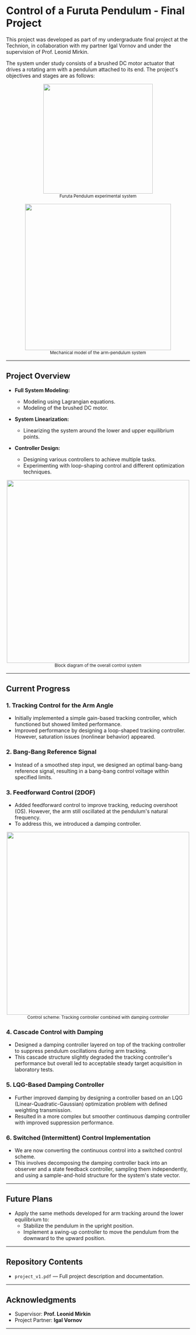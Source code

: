 # Control of a Furuta Pendulum - Final Project

This project was developed as part of my undergraduate final project at the Technion, in collaboration with my partner Igal Vornov and under the supervision of Prof. Leonid Mirkin.

The system under study consists of a brushed DC motor actuator that drives a rotating arm with a pendulum attached to its end. The project's objectives and stages are as follows:

<p align="center">
  <img src="Pictures/System_Pic.png" width="300">
  <br><sub>Furuta Pendulum experimental system</sub>
</p>

<p align="center">
  <img src="Pictures/Mechanical_System.png" width="400">
  <br><sub>Mechanical model of the arm-pendulum system</sub>
</p>

---

## Project Overview

- **Full System Modeling:** 
  - Modeling using Lagrangian equations.
  - Modeling of the brushed DC motor.
  
- **System Linearization:**
  - Linearizing the system around the lower and upper equilibrium points.

- **Controller Design:**
  - Designing various controllers to achieve multiple tasks.
  - Experimenting with loop-shaping control and different optimization techniques.

<p align="center">
  <img src="Pictures/BlockDiagram.JPG" width="500">
  <br><sub>Block diagram of the overall control system</sub>
</p>

---

## Current Progress

### 1. Tracking Control for the Arm Angle
- Initially implemented a simple gain-based tracking controller, which functioned but showed limited performance.
- Improved performance by designing a loop-shaped tracking controller. However, saturation issues (nonlinear behavior) appeared.

### 2. Bang-Bang Reference Signal
- Instead of a smoothed step input, we designed an optimal bang-bang reference signal, resulting in a bang-bang control voltage within specified limits.

### 3. Feedforward Control (2DOF)
- Added feedforward control to improve tracking, reducing overshoot (OS). However, the arm still oscillated at the pendulum's natural frequency.
- To address this, we introduced a damping controller.

<p align="center">
  <img src="Pictures/ControlScheme_Tracking1DOFAndDamping.png" width="500">
  <br><sub>Control scheme: Tracking controller combined with damping controller</sub>
</p>

### 4. Cascade Control with Damping
- Designed a damping controller layered on top of the tracking controller to suppress pendulum oscillations during arm tracking.
- This cascade structure slightly degraded the tracking controller's performance but overall led to acceptable steady target acquisition in laboratory tests.

### 5. LQG-Based Damping Controller
- Further improved damping by designing a controller based on an LQG (Linear-Quadratic-Gaussian) optimization problem with defined weighting transmission.
- Resulted in a more complex but smoother continuous damping controller with improved suppression performance.

### 6. Switched (Intermittent) Control Implementation
- We are now converting the continuous control into a switched control scheme.
- This involves decomposing the damping controller back into an observer and a state feedback controller, sampling them independently, and using a sample-and-hold structure for the system's state vector.

---

## Future Plans

- Apply the same methods developed for arm tracking around the lower equilibrium to:
  - Stabilize the pendulum in the upright position.
  - Implement a swing-up controller to move the pendulum from the downward to the upward position.

---

## Repository Contents

- `project_v1.pdf` — Full project description and documentation.

---

## Acknowledgments

- Supervisor: **Prof. Leonid Mirkin**
- Project Partner: **Igal Vornov**

---